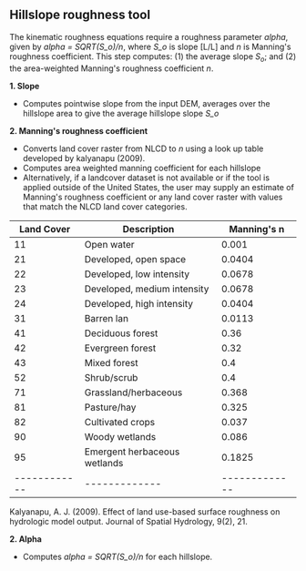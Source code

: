 ## Hillslope roughness tool

The kinematic roughness equations require a roughness parameter *alpha*, given by *alpha = SQRT(S_o)/n*, where *S_o* is slope [L/L] and *n* is Manning's roughness coefficient.  This step computes: (1) the average slope $S_o$; and (2) the area-weighted Manning's roughness coefficient *n*. 

**1. Slope**

* Computes pointwise slope from the input DEM, averages over the hillslope area to give the average hillslope slope *S_o*

**2. Manning's roughness coefficient**

* Converts land cover raster from NLCD to $n$ using a look up table developed by kalyanapu (2009). 
* Computes area weighted manning coefficient for each hillslope
* Alternatively, if a landcover dataset is not available or if the tool is applied outside of the United States, the user may supply an estimate of Manning's roughness coefficient or any land cover raster with values that match the NLCD land cover categories. 


Land Cover| Description	| Manning's n
------------ | ------------- | -------------
11		| Open water	| 	0.001
21		| Developed, open space		| 0.0404
22		| Developed, low intensity		| 0.0678
23		| Developed, medium intensity		| 0.0678
24		| Developed, high intensity		| 0.0404
31		| Barren lan		| 0.0113
41		| Deciduous forest		| 0.36
42		| Evergreen forest		| 0.32
43		| Mixed forest		| 0.4
52		| Shrub/scrub		| 0.4
71		| Grassland/herbaceous		| 0.368
81		| Pasture/hay	| 	0.325
82		| Cultivated crops		| 0.037
90		| Woody wetlands		| 0.086
95		| Emergent herbaceous wetlands	| 	0.1825
------------ | ------------- | -------------
Kalyanapu, A. J. (2009). Effect of land use-based surface roughness on hydrologic model output. Journal of Spatial Hydrology, 9(2), 21.


**2. Alpha**

* Computes  *alpha = SQRT(S_o)/n* for each hillslope.



